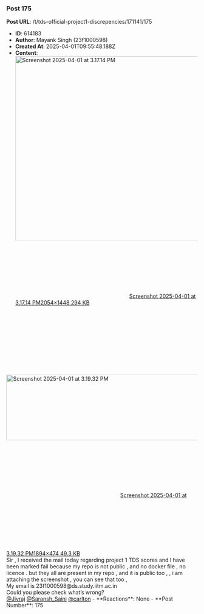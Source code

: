 ### Post 175
**Post URL**: /t/tds-official-project1-discrepencies/171141/175
- **ID**: 614183
- **Author**: Mayank Singh (23f1000598)
- **Created At**: 2025-04-01T09:55:48.188Z
- **Content**:  
  <div class="lightbox-wrapper"><a class="lightbox" href="https://europe1.discourse-cdn.com/flex013/uploads/iitm/original/3X/1/b/1baedfbbb7140eb2f3bc80273f8dcfa799bb85e3.png" data-download-href="/uploads/short-url/3WTyyL0UYr3kDjSEpts5cutfQwX.png?dl=1" title="Screenshot 2025-04-01 at 3.17.14 PM" rel="noopener nofollow ugc"><img src="https://europe1.discourse-cdn.com/flex013/uploads/iitm/optimized/3X/1/b/1baedfbbb7140eb2f3bc80273f8dcfa799bb85e3_2_690x486.png" alt="Screenshot 2025-04-01 at 3.17.14 PM" data-base62-sha1="3WTyyL0UYr3kDjSEpts5cutfQwX" width="690" height="486" srcset="https://europe1.discourse-cdn.com/flex013/uploads/iitm/optimized/3X/1/b/1baedfbbb7140eb2f3bc80273f8dcfa799bb85e3_2_690x486.png, https://europe1.discourse-cdn.com/flex013/uploads/iitm/optimized/3X/1/b/1baedfbbb7140eb2f3bc80273f8dcfa799bb85e3_2_1035x729.png 1.5x, https://europe1.discourse-cdn.com/flex013/uploads/iitm/optimized/3X/1/b/1baedfbbb7140eb2f3bc80273f8dcfa799bb85e3_2_1380x972.png 2x" data-dominant-color="F7F8F8"><div class="meta"><svg class="fa d-icon d-icon-far-image svg-icon" aria-hidden="true"><use href="#far-image"></use></svg><span class="filename">Screenshot 2025-04-01 at 3.17.14 PM</span><span class="informations">2054×1448 294 KB</span><svg class="fa d-icon d-icon-discourse-expand svg-icon" aria-hidden="true"><use href="#discourse-expand"></use></svg></div></a></div><br>
<div class="lightbox-wrapper"><a class="lightbox" href="https://europe1.discourse-cdn.com/flex013/uploads/iitm/original/3X/e/4/e4a17e2340281059ba12ec777f0a33a1c662f3ea.png" data-download-href="/uploads/short-url/wCyRjbKJqbqbnnXopUNDisHFFma.png?dl=1" title="Screenshot 2025-04-01 at 3.19.32 PM" rel="noopener nofollow ugc"><img src="https://europe1.discourse-cdn.com/flex013/uploads/iitm/optimized/3X/e/4/e4a17e2340281059ba12ec777f0a33a1c662f3ea_2_690x172.png" alt="Screenshot 2025-04-01 at 3.19.32 PM" data-base62-sha1="wCyRjbKJqbqbnnXopUNDisHFFma" width="690" height="172" srcset="https://europe1.discourse-cdn.com/flex013/uploads/iitm/optimized/3X/e/4/e4a17e2340281059ba12ec777f0a33a1c662f3ea_2_690x172.png, https://europe1.discourse-cdn.com/flex013/uploads/iitm/optimized/3X/e/4/e4a17e2340281059ba12ec777f0a33a1c662f3ea_2_1035x258.png 1.5x, https://europe1.discourse-cdn.com/flex013/uploads/iitm/optimized/3X/e/4/e4a17e2340281059ba12ec777f0a33a1c662f3ea_2_1380x344.png 2x" data-dominant-color="F7F7F7"><div class="meta"><svg class="fa d-icon d-icon-far-image svg-icon" aria-hidden="true"><use href="#far-image"></use></svg><span class="filename">Screenshot 2025-04-01 at 3.19.32 PM</span><span class="informations">1894×474 49.3 KB</span><svg class="fa d-icon d-icon-discourse-expand svg-icon" aria-hidden="true"><use href="#discourse-expand"></use></svg></div></a></div>
Sir , I received the mail today regarding project 1 TDS scores and I have been marked fail because my repo is not public , and no docker file , no licence . but they all are present in my repo , and it is public too , , i am attaching the screenshot , you can see that too ,<br>
My email is 23f1000598@ds.study.iitm.ac.in<br>
Could you please check what’s wrong?<br>
<a class="mention" href="/u/jivraj">@Jivraj</a> <a class="mention" href="/u/saransh_saini">@Saransh_Saini</a> <a class="mention" href="/u/carlton">@carlton</a>
- **Reactions**: None
- **Post Number**: 175

